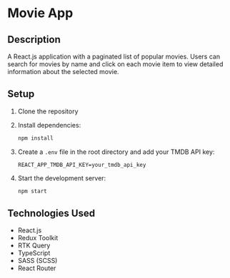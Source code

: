 # Movie App

## Description
A React.js application with a paginated list of popular movies. Users can search for movies by name and click on each movie item to view detailed information about the selected movie.

## Setup

1. Clone the repository
2. Install dependencies:
   ```sh
   npm install
   ```

3. Create a `.env` file in the root directory and add your TMDB API key:
   ```env
   REACT_APP_TMDB_API_KEY=your_tmdb_api_key
   ```

4. Start the development server:
   ```sh
   npm start
   ```

## Technologies Used
- React.js
- Redux Toolkit
- RTK Query
- TypeScript
- SASS (SCSS)
- React Router
